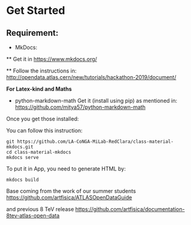 # Get Started

## Requirement:
* MkDocs:

** Get it in https://www.mkdocs.org/

** Follow the instructions in: 
http://opendata.atlas.cern/new/tutorials/hackathon-2019/document/

**For Latex-kind and Maths**

* python-markdown-math
Get it (install using pip) as mentioned in: https://github.com/mitya57/python-markdown-math

Once you get those installed:

You can follow this instruction:
``` shell
git https://github.com/LA-CoNGA-MiLab-RedClara/class-material-mkdocs.git
cd class-material-mkdocs 
mkdocs serve
```

To put it in App, you need to generate HTML by:
```
mkdocs build
```


Base coming from the work of our summer students
https://github.com/artfisica/ATLASOpenDataGuide

and previous 8 TeV release
https://github.com/artfisica/documentation-8tev-atlas-open-data

